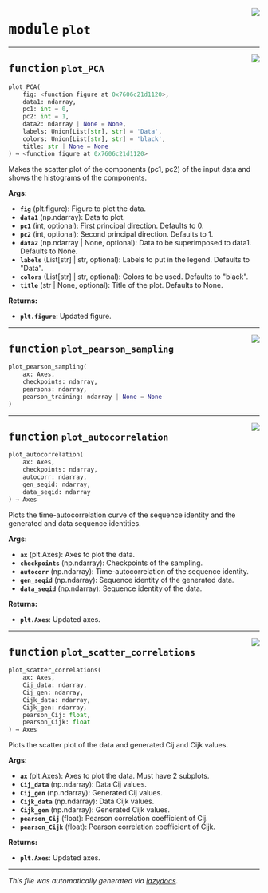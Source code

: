 <!-- markdownlint-disable -->

<a href="https://github.com/spqb/adabmDCApy/tree/main/adabmDCA/plot.py#L0"><img align="right" style="float:right;" src="https://img.shields.io/badge/-source-cccccc?style=flat-square"></a>

# <kbd>module</kbd> `plot`





---

<a href="https://github.com/spqb/adabmDCApy/tree/main/adabmDCA/plot.py#L60"><img align="right" style="float:right;" src="https://img.shields.io/badge/-source-cccccc?style=flat-square"></a>

## <kbd>function</kbd> `plot_PCA`

```python
plot_PCA(
    fig: <function figure at 0x7606c21d1120>,
    data1: ndarray,
    pc1: int = 0,
    pc2: int = 1,
    data2: ndarray | None = None,
    labels: Union[List[str], str] = 'Data',
    colors: Union[List[str], str] = 'black',
    title: str | None = None
) → <function figure at 0x7606c21d1120>
```

Makes the scatter plot of the components (pc1, pc2) of the input data and shows the histograms of the components. 



**Args:**
 
 - <b>`fig`</b> (plt.figure):  Figure to plot the data. 
 - <b>`data1`</b> (np.ndarray):  Data to plot. 
 - <b>`pc1`</b> (int, optional):  First principal direction. Defaults to 0. 
 - <b>`pc2`</b> (int, optional):  Second principal direction. Defaults to 1. 
 - <b>`data2`</b> (np.ndarray | None, optional):  Data to be superimposed to data1. Defaults to None. 
 - <b>`labels`</b> (List[str] | str, optional):  Labels to put in the legend. Defaults to "Data". 
 - <b>`colors`</b> (List[str] | str, optional):  Colors to be used. Defaults to "black". 
 - <b>`title`</b> (str | None, optional):  Title of the plot. Defaults to None. 



**Returns:**
 
 - <b>`plt.figure`</b>:  Updated figure. 


---

<a href="https://github.com/spqb/adabmDCApy/tree/main/adabmDCA/plot.py#L128"><img align="right" style="float:right;" src="https://img.shields.io/badge/-source-cccccc?style=flat-square"></a>

## <kbd>function</kbd> `plot_pearson_sampling`

```python
plot_pearson_sampling(
    ax: Axes,
    checkpoints: ndarray,
    pearsons: ndarray,
    pearson_training: ndarray | None = None
)
```






---

<a href="https://github.com/spqb/adabmDCApy/tree/main/adabmDCA/plot.py#L150"><img align="right" style="float:right;" src="https://img.shields.io/badge/-source-cccccc?style=flat-square"></a>

## <kbd>function</kbd> `plot_autocorrelation`

```python
plot_autocorrelation(
    ax: Axes,
    checkpoints: ndarray,
    autocorr: ndarray,
    gen_seqid: ndarray,
    data_seqid: ndarray
) → Axes
```

Plots the time-autocorrelation curve of the sequence identity and the generated and data sequence identities. 



**Args:**
 
 - <b>`ax`</b> (plt.Axes):  Axes to plot the data. 
 - <b>`checkpoints`</b> (np.ndarray):  Checkpoints of the sampling. 
 - <b>`autocorr`</b> (np.ndarray):  Time-autocorrelation of the sequence identity. 
 - <b>`gen_seqid`</b> (np.ndarray):  Sequence identity of the generated data. 
 - <b>`data_seqid`</b> (np.ndarray):  Sequence identity of the data. 



**Returns:**
 
 - <b>`plt.Axes`</b>:  Updated axes. 


---

<a href="https://github.com/spqb/adabmDCApy/tree/main/adabmDCA/plot.py#L188"><img align="right" style="float:right;" src="https://img.shields.io/badge/-source-cccccc?style=flat-square"></a>

## <kbd>function</kbd> `plot_scatter_correlations`

```python
plot_scatter_correlations(
    ax: Axes,
    Cij_data: ndarray,
    Cij_gen: ndarray,
    Cijk_data: ndarray,
    Cijk_gen: ndarray,
    pearson_Cij: float,
    pearson_Cijk: float
) → Axes
```

Plots the scatter plot of the data and generated Cij and Cijk values. 



**Args:**
 
 - <b>`ax`</b> (plt.Axes):  Axes to plot the data. Must have 2 subplots. 
 - <b>`Cij_data`</b> (np.ndarray):  Data Cij values. 
 - <b>`Cij_gen`</b> (np.ndarray):  Generated Cij values. 
 - <b>`Cijk_data`</b> (np.ndarray):  Data Cijk values. 
 - <b>`Cijk_gen`</b> (np.ndarray):  Generated Cijk values. 
 - <b>`pearson_Cij`</b> (float):  Pearson correlation coefficient of Cij. 
 - <b>`pearson_Cijk`</b> (float):  Pearson correlation coefficient of Cijk. 



**Returns:**
 
 - <b>`plt.Axes`</b>:  Updated axes. 




---

_This file was automatically generated via [lazydocs](https://github.com/ml-tooling/lazydocs)._
